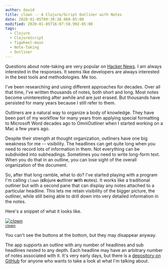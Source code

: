 ```yaml
---
author: david
title: clown -- A Clojure/Script Outliner with Notes
date: 2020-01-05T09:39:38.060-05:00
modified: 2020-01-05T16:07:50.992-05:00
tags:
  - Clojure
  - ClojureScript
  - figwheel-main
  - Note-Taking
  - Outliner
---
```


Questions about note-taking are very popular on [Hacker News](https://news.ycombinator.com). I am always interested in the responses. It seems like developers are always interested in the best tools and methodologies. Me too.

I've been researching and using different approaches for decades. Over all that time, I've written thousands of notes, both short and long. Most notes become uninteresting after awhile and are just erased. But thousands have persisted for many years because I still refer to them.

Outliners are a natural way to organize a body of knowledge. They have been part of my workflow for many years from applying special formatting to Microsoft Word decades ago to OmniOutliner when I started working on a Mac a few years ago.

Despite their strength at thought organization, outliners have one big weakness for me -- visibility. The headlines can get quite long when you need to record lots of information in them. Not everything can be subdivided into subheadings. Sometimes you need to write long-form text. When you do that in an outline, you can lose sight of the overall organization of the document.

So, after that long ramble, what to do? I've started playing with a program I'm calling `clown` (**cl**ojure **o**utliner **w**ith **n**otes). It works like a traditional outliner but with a second pane that can display any notes attached to a particular headline. This lets me retain visibility of the bigger picture, the outliner, while still being able to drill down into very detailed information in the notes.

Here's a snippet of what it looks like.

[![clown](/static/img/2020-01-05-Clown-Screenshot.jpg "A Screen Clip of the clown program")<br><small>clown</small>](/static/img/2020-01-05-Clown-Screenshot.jpg)

You can't see the buttons at the bottom, but they may disappear anyway.

The app supports an outline with any number of headlines and sub headlines nested to any depth. Each headline may have an arbitrary number of notes associated with it. It's very early days, but there is a [depository on GitHub](https://github.com/clartaq/clown) for anyone who wants to take a look at what I'm talking about.